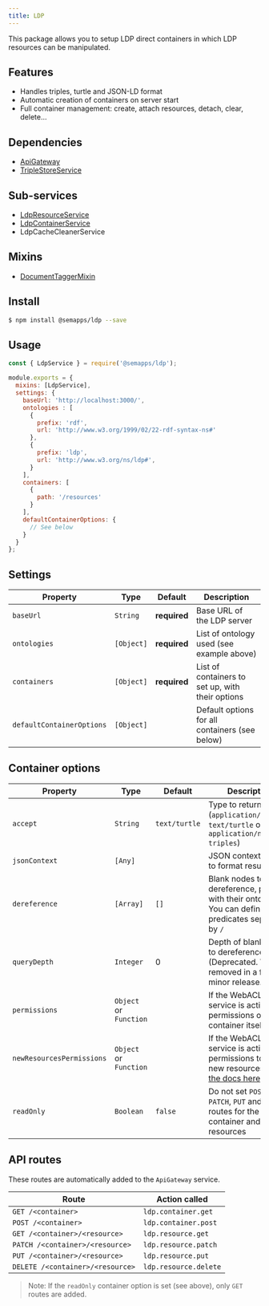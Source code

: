 ```yaml
---
title: LDP
---
```


This package allows you to setup LDP direct containers in which LDP resources can be manipulated.

## Features
- Handles triples, turtle and JSON-LD format
- Automatic creation of containers on server start
- Full container management: create, attach resources, detach, clear, delete...

## Dependencies
- [ApiGateway](https://moleculer.services/docs/0.14/moleculer-web.html)
- [TripleStoreService](../triplestore.md)

## Sub-services
- [LdpResourceService](resource.md)
- [LdpContainerService](container.md)
- LdpCacheCleanerService

## Mixins
- [DocumentTaggerMixin](document-tagger.md)

## Install

```bash
$ npm install @semapps/ldp --save
```

## Usage

```js
const { LdpService } = require('@semapps/ldp');

module.exports = {
  mixins: [LdpService],
  settings: {
    baseUrl: 'http://localhost:3000/',
    ontologies : [
      {
        prefix: 'rdf',
        url: 'http://www.w3.org/1999/02/22-rdf-syntax-ns#'
      },
      {
        prefix: 'ldp',
        url: 'http://www.w3.org/ns/ldp#',
      }
    ],
    containers: [
      {
        path: '/resources'
      }
    ],
    defaultContainerOptions: {
      // See below
    }
  }
};

```

## Settings

| Property | Type | Default | Description |
| -------- | ---- | ------- | ----------- |
| `baseUrl`|`String` | **required**| Base URL of the LDP server |
| `ontologies`| `[Object]`|**required** | List of ontology used (see example above) |
| `containers`| `[Object]`| **required** | List of containers to set up, with their options |
| `defaultContainerOptions`| `[Object]`| | Default options for all containers (see below) |

## Container options

| Property                  | Type                   | Default       | Description                                                                                                                                            |
|---------------------------|------------------------|---------------|--------------------------------------------------------------------------------------------------------------------------------------------------------|
| `accept`                  | `String`               | `text/turtle` | Type to return (`application/ld+json`, `text/turtle` or `application/n-triples`)                                                                       |
| `jsonContext`             | `[Any]`                |               | JSON context to use to format results                                                                                                                  |
| `dereference`             | `[Array]`              | `[]`          | Blank nodes to dereference, prefixed with their ontology. You can define sub-predicates separated by `/`                                               |
| `queryDepth`              | `Integer`              | 0             | Depth of blank nodes to dereference (Deprecated. Will be removed in a future minor release.)                                                           |
| `permissions`             | `Object` or `Function` |               | If the WebACL service is activated, permissions of the container itself                                                                                |
| `newResourcesPermissions` | `Object` or `Function` |               | If the WebACL service is activated, permissions to add to new resources. [See the docs here](../webacl/index.md#default-permissions-for-new-resources) |
| `readOnly`                | `Boolean`              | `false`       | Do not set `POST`, `PATCH`, `PUT` and `DELETE` routes for the container and its resources                                                              |

## API routes

These routes are automatically added to the `ApiGateway` service.

| Route | Action called |
| -------- | ---- |
| `GET /<container>` | `ldp.container.get` |
| `POST /<container>` | `ldp.container.post` |
| `GET /<container>/<resource>` | `ldp.resource.get` |
| `PATCH /<container>/<resource>` | `ldp.resource.patch` |
| `PUT /<container>/<resource>` | `ldp.resource.put` |
| `DELETE /<container>/<resource>` | `ldp.resource.delete` |

> Note: If the `readOnly` container option is set (see above), only `GET` routes are added.
